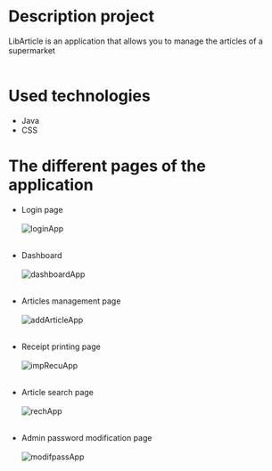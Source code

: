 # Description project

LibArticle is an application that allows you to manage the articles of a supermarket
<br/><br/>

# Used technologies

* Java
* CSS

# The different pages of the application

* Login page
<br/><br/>
![loginApp](https://user-images.githubusercontent.com/93558050/223298945-cc58a763-9927-4af1-a220-602fd37bc151.png)
<br/><br/>

* Dashboard
<br/><br/>
![dashboardApp](https://user-images.githubusercontent.com/93558050/223299022-6b7dfefa-953e-4d18-ae33-f8912f2d848e.png)
<br/><br/>

*  Articles management page
<br/><br/>
![addArticleApp](https://user-images.githubusercontent.com/93558050/223299128-0c01d9e0-04a7-4641-998d-c2d30e2033a1.png)
<br/><br/>

* Receipt printing page
<br/><br/>
![impRecuApp](https://user-images.githubusercontent.com/93558050/223299593-00ffde2a-fdc6-4949-b0b6-de79720874f5.png)
<br/><br/>

* Article search page
<br/><br/>
![rechApp](https://user-images.githubusercontent.com/93558050/223299627-879beff0-ba3b-46e9-a264-2020b4a5084c.png)
<br/><br/>

* Admin password modification page
<br/><br/>
![modifpassApp](https://user-images.githubusercontent.com/93558050/223300010-bcdd4d7f-fcf2-48fc-8db4-6410882c2efd.png)
